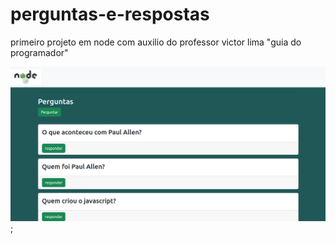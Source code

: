 # perguntas-e-respostas
primeiro projeto em node com auxilio do professor victor lima "guia do programador"


![alt](./public/img/capa.png);
